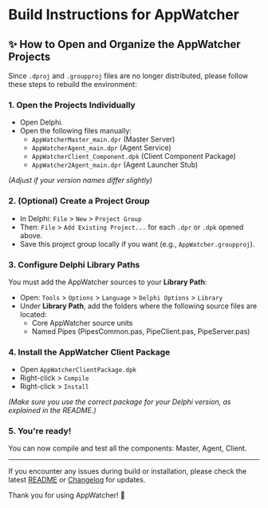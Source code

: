 # Build Instructions for AppWatcher

## ✨ How to Open and Organize the AppWatcher Projects

Since `.dproj` and `.groupproj` files are no longer distributed, please follow these steps to rebuild the environment:

### 1. Open the Projects Individually

- Open Delphi.
- Open the following files manually:
  - `AppWatcherMaster_main.dpr` (Master Server)
  - `AppWatcherAgent_main.dpr` (Agent Service)
  - `AppWatcherClient_Component.dpk` (Client Component Package)
  - `AppWatcher2Agent_main.dpr` (Agent Launcher Stub)

*(Adjust if your version names differ slightly)*

### 2. (Optional) Create a Project Group

- In Delphi: `File` > `New` > `Project Group`
- Then: `File` > `Add Existing Project...` for each `.dpr` or `.dpk` opened above.
- Save this project group locally if you want (e.g., `AppWatcher.groupproj`).

### 3. Configure Delphi Library Paths

You must add the AppWatcher sources to your **Library Path**:

- Open: `Tools` > `Options` > `Language` > `Delphi Options` > `Library`
- Under **Library Path**, add the folders where the following source files are located:
  - Core AppWatcher source units
  - Named Pipes (PipesCommon.pas, PipeClient.pas, PipeServer.pas)

### 4. Install the AppWatcher Client Package

- Open `AppWatcherClientPackage.dpk`
- Right-click > `Compile`
- Right-click > `Install`

*(Make sure you use the correct package for your Delphi version, as explained in the README.)*

### 5. You're ready!

You can now compile and test all the components: Master, Agent, Client.

---

If you encounter any issues during build or installation, please check the latest [README](README.md) or [Changelog](CHANGELOG.md) for updates.

Thank you for using AppWatcher! 🚀

